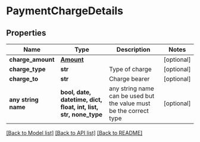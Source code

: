 # PaymentChargeDetails


## Properties
Name | Type | Description | Notes
------------ | ------------- | ------------- | -------------
**charge_amount** | [**Amount**](Amount.md) |  | [optional] 
**charge_type** | **str** | Type of charge | [optional] 
**charge_to** | **str** | Charge bearer | [optional] 
**any string name** | **bool, date, datetime, dict, float, int, list, str, none_type** | any string name can be used but the value must be the correct type | [optional]

[[Back to Model list]](../README.md#documentation-for-models) [[Back to API list]](../README.md#documentation-for-api-endpoints) [[Back to README]](../README.md)


